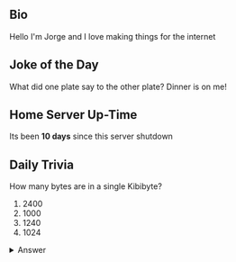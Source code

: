 ## Bio

Hello I'm Jorge and I love making things for the internet

## Joke of the Day

What did one plate say to the other plate? Dinner is on me!

## Home Server Up-Time

Its been **10 days** since this server shutdown


## Daily Trivia

How many bytes are in a single Kibibyte?
 1. 2400
 2. 1000
 3. 1240
 4. 1024

<details>
  <summary>Answer</summary>
  1024
</details>
